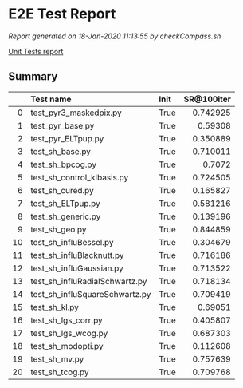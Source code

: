# E2E Test Report

*Report generated on 18-Jan-2020 11:13:55 by checkCompass.sh*

[Unit Tests report](report_unit_test.html)

## Summary

|    | Test name                      | Init   |   SR@100iter |
|---:|:-------------------------------|:-------|-------------:|
|  0 | test_pyr3_maskedpix.py         | True   |     0.742925 |
|  1 | test_pyr_base.py               | True   |     0.59308  |
|  2 | test_pyr_ELTpup.py             | True   |     0.350889 |
|  3 | test_sh_base.py                | True   |     0.710011 |
|  4 | test_sh_bpcog.py               | True   |     0.7072   |
|  5 | test_sh_control_klbasis.py     | True   |     0.724505 |
|  6 | test_sh_cured.py               | True   |     0.165827 |
|  7 | test_sh_ELTpup.py              | True   |     0.581216 |
|  8 | test_sh_generic.py             | True   |     0.139196 |
|  9 | test_sh_geo.py                 | True   |     0.844859 |
| 10 | test_sh_influBessel.py         | True   |     0.304679 |
| 11 | test_sh_influBlacknutt.py      | True   |     0.716186 |
| 12 | test_sh_influGaussian.py       | True   |     0.713522 |
| 13 | test_sh_influRadialSchwartz.py | True   |     0.718134 |
| 14 | test_sh_influSquareSchwartz.py | True   |     0.709419 |
| 15 | test_sh_kl.py                  | True   |     0.69051  |
| 16 | test_sh_lgs_corr.py            | True   |     0.405807 |
| 17 | test_sh_lgs_wcog.py            | True   |     0.687303 |
| 18 | test_sh_modopti.py             | True   |     0.112608 |
| 19 | test_sh_mv.py                  | True   |     0.757639 |
| 20 | test_sh_tcog.py                | True   |     0.709768 |
